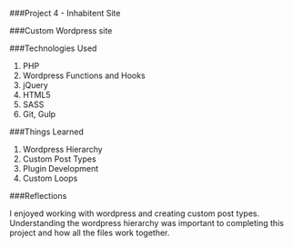 ###Project 4 - Inhabitent Site

###Custom Wordpress site

###Technologies Used

1. PHP
2. Wordpress Functions and Hooks
3. jQuery 
4. HTML5
5. SASS
7. Git, Gulp

###Things Learned

1. Wordpress Hierarchy
2. Custom Post Types
3. Plugin Development
4. Custom Loops

###Reflections

I enjoyed working with wordpress and creating custom post types.  Understanding the wordpress hierarchy was important to completing this project and how all the files work together. 